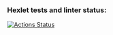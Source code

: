 ### Hexlet tests and linter status:
[![Actions Status](https://github.com/nikita15988/frontend-project-44/workflows/hexlet-check/badge.svg)](https://github.com/nikita15988/frontend-project-44/actions)
